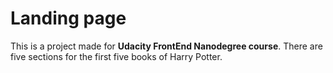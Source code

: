 # Landing page

This is a project made for **Udacity FrontEnd Nanodegree course**. There are five sections for the first five books of Harry Potter.
